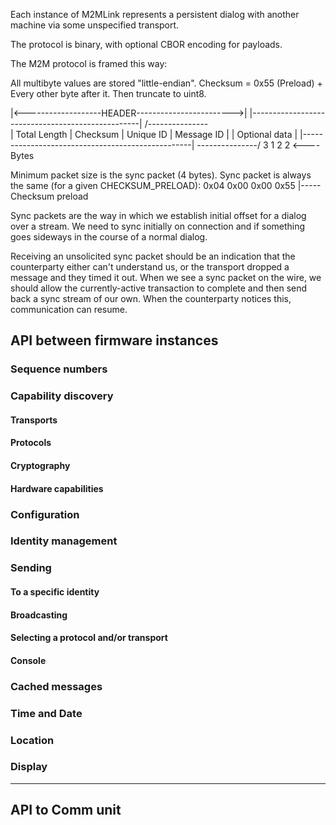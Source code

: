 Each instance of M2MLink represents a persistent dialog with another machine
via some unspecified transport.

The protocol is binary, with optional CBOR encoding for payloads.



The M2M protocol is framed this way:

All multibyte values are stored "little-endian".
Checksum = 0x55 (Preload) + Every other byte after it. Then truncate to uint8.

|<-------------------HEADER------------------------>|
|--------------------------------------------------|  /---------------\
| Total Length | Checksum | Unique ID | Message ID |  | Optional data |
|--------------------------------------------------|  \---------------/
      3             1           2           2            <---- Bytes

Minimum packet size is the sync packet (4 bytes). Sync packet is
always the same (for a given CHECKSUM_PRELOAD):
0x04 0x00 0x00 0x55
|----- Checksum preload

Sync packets are the way in which we establish initial offset for a dialog over a stream.
We need to sync initially on connection and if something goes sideways in the course
of a normal dialog.

Receiving an unsolicited sync packet should be an indication that the counterparty either
can't understand us, or the transport dropped a message and they timed it out. When we see
a sync packet on the wire, we should allow the currently-active transaction to complete and
then send back a sync stream of our own. When the counterparty notices this, communication
can resume.



## API between firmware instances

### Sequence numbers

###


### Capability discovery

#### Transports

#### Protocols

#### Cryptography

#### Hardware capabilities


### Configuration

### Identity management


### Sending

#### To a specific identity

#### Broadcasting

#### Selecting a protocol and/or transport

#### Console


### Cached messages

### Time and Date

### Location

### Display


----------------------------


## API to Comm unit
